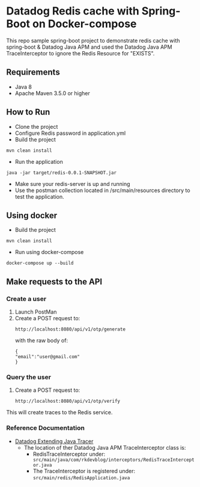 # Datadog Redis cache with Spring-Boot on Docker-compose

This repo sample spring-boot project to demonstrate redis cache with spring-boot & Datadog Java APM and used the Datadog Java APM TraceInterceptor to ignore the Redis Resource for "EXISTS".

## Requirements
* Java 8
* Apache Maven 3.5.0 or higher

## How to Run

- Clone the project
- Configure Redis password in application.yml
- Build the project  
```
mvn clean install
```
- Run the application
```
java -jar target/redis-0.0.1-SNAPSHOT.jar
```
- Make sure your redis-server is up and running
- Use the postman collection located in /src/main/resources directory to test the application.

## Using docker

- Build the project  
```
mvn clean install
```
- Run using docker-compose
```
docker-compose up --build 
```
## Make requests to the API
### Create a user 
1. Launch PostMan
2. Create a POST request to: 
    ``` 
    http://localhost:8080/api/v1/otp/generate
    ```
    with the raw body of: 
    ```
    {
    "email":"user@gmail.com"
    }
    ```
### Query the user
1. Create a POST request to: 

    ```
    http://localhost:8080/api/v1/otp/verify
    ```
This will create traces to the Redis service. 

### Reference Documentation
- [Datadog Extending Java Tracer](https://docs.datadoghq.com/tracing/trace_collection/custom_instrumentation/java/#extending-tracers)
   - The location of ther Datadog Java APM TraceInterceptor class is: 
      - RedisTraceInterceptor under: ``` src/main/java/com/rkdevblog/interceptors/RedisTraceInterceptor.java```
      - The TraceInterceptor is registered under: ```src/main/redis/RedisApplication.java```
